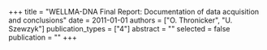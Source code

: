 +++
title = "WELLMA-DNA Final Report: Documentation of data acquisition and conclusions"
date = 2011-01-01
authors = ["O. Thronicker", "U. Szewzyk"]
publication_types = ["4"]
abstract = ""
selected = false
publication = ""
+++

